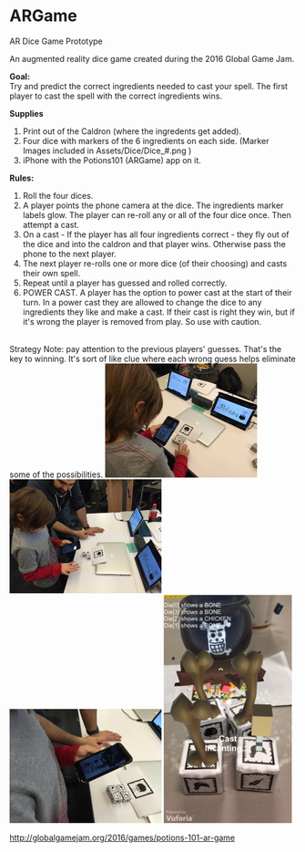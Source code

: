 # ARGame
AR Dice Game Prototype

An augmented reality dice game created during the 2016 Global Game Jam.

<b>Goal:</b> <br>
Try and predict the correct ingredients needed to cast your spell. The first player to cast the spell with the correct ingredients wins.

<b>Supplies</b> <br>
1. Print out of the Caldron (where the ingredents get added). <br>
2. Four dice with markers of the 6 ingredients on each side. (Marker Images included in Assets/Dice/Dice_#.png ) <br>
3. iPhone with the Potions101 (ARGame) app on it. <br>

<b>Rules:</b> <br>
1. Roll the four dices. <br>
2. A player points the phone camera at the dice.  The ingredients marker labels glow. The player can re-roll any or all of the four dice once. Then attempt a cast. <br>
3. On a cast - If the player has all four ingredients correct - they fly out of the dice and into the caldron and that player wins. Otherwise pass the phone to the next player. <br>
4. The next player re-rolls one or more dice (of their choosing) and casts their own spell.  <br>
5. Repeat until a player has guessed and rolled correctly. <br>
6. POWER CAST. A player has the option to power cast at the start of their turn. In a power cast they are allowed to change the dice to any ingredients they like and make a cast. If their cast is right they win, but if it's wrong the player is removed from play. So use with caution.  

<br>
Strategy Note: pay attention to the previous players' guesses. That's the key to winning. It's sort of like clue where each wrong guess helps eliminate some of the possibilities. 

<img src="KidWithDice_1.jpg" alt="Roll1" height="200">
<img src="KidWithDice_2.jpg" alt="Roll2" height="200">
<img src="KidWithDice_3.jpg" alt="Roll3" height="200">
<img src="Ingredients.jpg" alt="Ingredients" height="400"><br>

http://globalgamejam.org/2016/games/potions-101-ar-game



